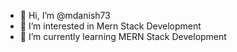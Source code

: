 - 👋 Hi, I’m @mdanish73
- 👀 I’m interested in Mern Stack Development
- 🌱 I’m currently learning MERN Stack Development

<!---
mdanish73/mdanish73 is a ✨ special ✨ repository because its `README.md` (this file) appears on your GitHub profile.
You can click the Preview link to take a look at your changes.
--->
